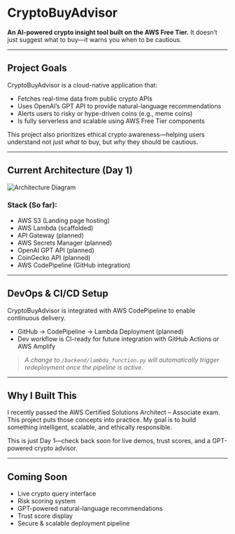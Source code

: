 
# CryptoBuyAdvisor

**An AI-powered crypto insight tool built on the AWS Free Tier.**
It doesn’t just suggest what to buy—it warns you when to be cautious.

---

## Project Goals

CryptoBuyAdvisor is a cloud-native application that:
- Fetches real-time data from public crypto APIs
- Uses OpenAI’s GPT API to provide natural-language recommendations
- Alerts users to risky or hype-driven coins (e.g., meme coins)
- Is fully serverless and scalable using AWS Free Tier components

This project also prioritizes ethical crypto awareness—helping users understand not just *what* to buy, but *why* they should be cautious.

---

## Current Architecture (Day 1)

![Architecture Diagram](docs/day1_architecture.png)

### Stack (So far):
- AWS S3 (Landing page hosting)
- AWS Lambda (scaffolded)
- API Gateway (planned)
- AWS Secrets Manager (planned)
- OpenAI GPT API (planned)
- CoinGecko API (planned)
- AWS CodePipeline (GitHub integration)

---

## DevOps & CI/CD Setup

CryptoBuyAdvisor is integrated with AWS CodePipeline to enable continuous delivery.
- GitHub → CodePipeline → Lambda Deployment (planned)
- Dev workflow is CI-ready for future integration with GitHub Actions or AWS Amplify

> *A change to `/backend/lambda_function.py` will automatically trigger redeployment once the pipeline is active.*

---

## Why I Built This

I recently passed the AWS Certified Solutions Architect – Associate exam. This project puts those concepts into practice. My goal is to build something intelligent, scalable, and ethically responsible.

This is just Day 1—check back soon for live demos, trust scores, and a GPT-powered crypto advisor.

---

## Coming Soon

- Live crypto query interface
- Risk scoring system
- GPT-powered natural-language recommendations
- Trust score display
- Secure & scalable deployment pipeline
